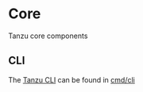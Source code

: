 # Core
Tanzu core components

## CLI
The [Tanzu CLI](https://docs.google.com/document/d/1btWfZ9Z_Y7SmUmPis69hR_u4TunAPKT7ZDSZy5mvU6Y/edit?usp=sharing) can be found in [cmd/cli](./cmd/cli)
